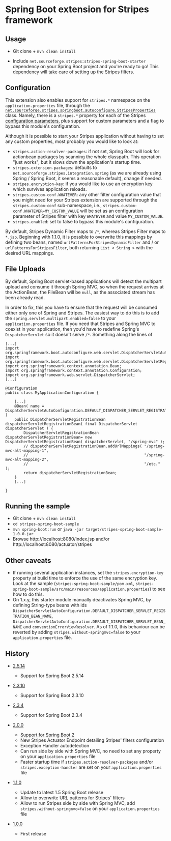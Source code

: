 # Spring Boot extension for Stripes framework

## Usage

* Git clone + `mvn clean install`

* Include `net.sourceforge.stripes:stripes-spring-boot-starter` dependency on your Spring Boot project and you're ready to go! This dependency will take care of setting up the Stripes filters.

## Configuration

This extension also enables support for `stripes.*` namespace on the `application.properties` file, through the [`net.sourceforge.stripes.springboot.autoconfigure.StripesProperties`](stripes-spring-boot-autoconfigure/src/main/java/net/sourceforge/stripes/springboot/autoconfigure/StripesProperties.java) class. Namely, there is a `stripes.*` property for each of the Stripes [configuration parameters](https://stripesframework.atlassian.net/wiki/spaces/STRIPES/pages/492126/Configuration+Reference), plus support for custom parameters and a flag to bypass this module's configuration.

Although it is possible to start your Stripes application without having to set any custom properties, most probably you would like to look at:
* `stripes.action-resolver-packages`: if not set, Spring Boot will look for actionbean packages by scanning the whole classpath. This operation "just works", but it slows down the application's startup time.
* `stripes.extension-packages`: defaults to `net.sourceforge.stripes.integration.spring` (as we are already using Spring / Spring Boot, it seems a reasonable default), change if needed.
* `stripes.encryption-key`: if you would like to use an encryption key which survives application reloads.
* `stripes.custom-conf.WHATEVER`: any other filter configuration value that you might need for your Stripes extension are supported through the `stripes.custom-conf` sub-namespace, i.e., `stripes.custom-conf.WHATEVER=MY_CUSTOM_VALUE` will be set as an configuration parameter of Stripes filter with key `WHATEVER` and value `MY_CUSTOM_VALUE`.
* `stripes.enabled`: set to false to bypass this module's configuration.

By default, Stripes Dynamic Filter maps to `/*`, whereas Stripes Filter maps to `*.jsp`. Beginning with 1.1.0, it is possible to overwrite this mappings by defining two beans, named `urlPatternsForStripesDynamicFilter` and / or `urlPatternsForStripesFilter`, both returning `List < String >` with the desired URL mappings.

## File Uploads

By default, Spring Boot servlet-based applications will detect the multipart upload and consume it through Spring MVC, so when the request arrives at the ActionBean, the FileBean will be `null`, as the associated stream has been already read. 

In order to fix, this you have to ensure that the request will be consumed either only one of Spring and Stripes. The easiest way to do this is to add the `spring.servlet.multipart.enabled=false` to your `application.properties` file. If you need that Stripes and Spring MVC to coexist in your application, then you'd have to redefine Spring's `DispatcherServlet` so it doesn't serve `/*`. Something along the lines of

```
[...]
import org.springframework.boot.autoconfigure.web.servlet.DispatcherServletAutoConfiguration;
import org.springframework.boot.autoconfigure.web.servlet.DispatcherServletRegistrationBean;
import org.springframework.context.annotation.Bean;
import org.springframework.context.annotation.Configuration;
import org.springframework.web.servlet.DispatcherServlet;
[...]

@Configuration
public class MyApplicationConfiguration {

    [...]
    @Bean( name = DispatcherServletAutoConfiguration.DEFAULT_DISPATCHER_SERVLET_REGISTRATION_BEAN_NAME )
    public DispatcherServletRegistrationBean dispatcherServletRegistrationBean( final DispatcherServlet dispatcherServlet ) {
        DispatcherServletRegistrationBean dispatcherServletRegistrationBean= new DispatcherServletRegistrationBean( dispatcherServlet, "/spring-mvc" );
        // dispatcherServletRegistrationBean.addUrlMappings( "/spring-mvc-alt-mapping-1", 
        //                                                   "/spring-mvc-alt-mapping-2", 
        //                                                   "/etc." );
        return dispatcherServletRegistrationBean;
    }
    [...]

}

```

## Running the sample

* Git clone + `mvn clean install`
* `cd stripes-spring-boot-sample`
* `mvn spring-boot:run` or `java -jar target/stripes-spring-boot-sample-1.0.0.jar`
* Browse http://localhost:8080/index.jsp and/or http://localhost:8080/actuator/stripes

## Other caveats

* If running several application instances, set the `stripes.encryption-key` property at build time to enforce the use of the same encryption key. Look at the sample (`stripes-spring-boot-sample/pom.xml`, `stripes-spring-boot-sample/src/main/resources/application.properties`) to see how to do this.
* On 1.x.y, this starter module manually deactivates Spring MVC, by defining String-type beans with ids `DispatcherServletAutoConfiguration.DEFAULT_DISPATCHER_SERVLET_REGISTRATION_BEAN_NAME`, `DispatcherServletAutoConfiguration.DEFAULT_DISPATCHER_SERVLET_BEAN_NAME` and `conventionErrorViewResolver`. As of 1.1.0, this behaviour can be reverted by adding `stripes.without-springmvc=false` to your `application.properties` file.

## History

* [2.5.14](https://github.com/juanpablo-santos/stripes-spring-boot/releases/tag/2.5.14)
  * Support for Spring Boot 2.5.14

* [2.3.10](https://github.com/juanpablo-santos/stripes-spring-boot/releases/tag/2.3.10)
  * Support for Spring Boot 2.3.10

* [2.3.4](https://github.com/juanpablo-santos/stripes-spring-boot/releases/tag/2.3.4)
  * Support for Spring Boot 2.3.4

* [2.0.0](https://github.com/juanpablo-santos/stripes-spring-boot/releases/tag/2.0.0)
  * [Support for Spring Boot 2](https://github.com/juanpablo-santos/stripes-spring-boot/issues/4)
  * New Stripes Actuator Endpoint detailing Stripes' filters configuration
  * Exception Handler autodetection
  * Can run side by side with Spring MVC, no need to set any property on your `application.properties` file
  * Faster startup time if `stripes.action-resolver-packages` and/or `stripes.exception-handler` are set on your `application.properties` file
  
* [1.1.0](https://github.com/juanpablo-santos/stripes-spring-boot/releases/tag/1.1.0)
  * Update to latest 1.5 Spring Boot release
  * Allow to overwrite URL patterns for Stripes' filters
  * Allow to run Stripes side by side with Spring MVC, add `stripes.without-springmvc=false` on your `application.properties` file

* [1.0.0](https://github.com/juanpablo-santos/stripes-spring-boot/releases/tag/1.0.0)
  * First release
